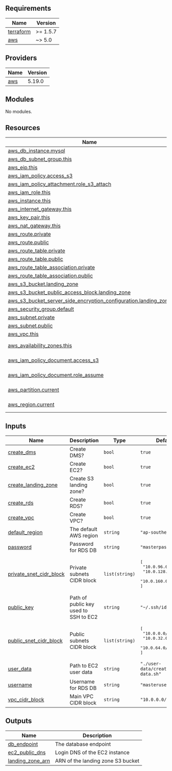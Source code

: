 <!-- BEGIN_TF_DOCS -->
## Requirements

| Name | Version |
|------|---------|
| <a name="requirement_terraform"></a> [terraform](#requirement\_terraform) | >= 1.5.7 |
| <a name="requirement_aws"></a> [aws](#requirement\_aws) | ~> 5.0 |

## Providers

| Name | Version |
|------|---------|
| <a name="provider_aws"></a> [aws](#provider\_aws) | 5.19.0 |

## Modules

No modules.

## Resources

| Name | Type |
|------|------|
| [aws_db_instance.mysql](https://registry.terraform.io/providers/hashicorp/aws/latest/docs/resources/db_instance) | resource |
| [aws_db_subnet_group.this](https://registry.terraform.io/providers/hashicorp/aws/latest/docs/resources/db_subnet_group) | resource |
| [aws_eip.this](https://registry.terraform.io/providers/hashicorp/aws/latest/docs/resources/eip) | resource |
| [aws_iam_policy.access_s3](https://registry.terraform.io/providers/hashicorp/aws/latest/docs/resources/iam_policy) | resource |
| [aws_iam_policy_attachment.role_s3_attach](https://registry.terraform.io/providers/hashicorp/aws/latest/docs/resources/iam_policy_attachment) | resource |
| [aws_iam_role.this](https://registry.terraform.io/providers/hashicorp/aws/latest/docs/resources/iam_role) | resource |
| [aws_instance.this](https://registry.terraform.io/providers/hashicorp/aws/latest/docs/resources/instance) | resource |
| [aws_internet_gateway.this](https://registry.terraform.io/providers/hashicorp/aws/latest/docs/resources/internet_gateway) | resource |
| [aws_key_pair.this](https://registry.terraform.io/providers/hashicorp/aws/latest/docs/resources/key_pair) | resource |
| [aws_nat_gateway.this](https://registry.terraform.io/providers/hashicorp/aws/latest/docs/resources/nat_gateway) | resource |
| [aws_route.private](https://registry.terraform.io/providers/hashicorp/aws/latest/docs/resources/route) | resource |
| [aws_route.public](https://registry.terraform.io/providers/hashicorp/aws/latest/docs/resources/route) | resource |
| [aws_route_table.private](https://registry.terraform.io/providers/hashicorp/aws/latest/docs/resources/route_table) | resource |
| [aws_route_table.public](https://registry.terraform.io/providers/hashicorp/aws/latest/docs/resources/route_table) | resource |
| [aws_route_table_association.private](https://registry.terraform.io/providers/hashicorp/aws/latest/docs/resources/route_table_association) | resource |
| [aws_route_table_association.public](https://registry.terraform.io/providers/hashicorp/aws/latest/docs/resources/route_table_association) | resource |
| [aws_s3_bucket.landing_zone](https://registry.terraform.io/providers/hashicorp/aws/latest/docs/resources/s3_bucket) | resource |
| [aws_s3_bucket_public_access_block.landing_zone](https://registry.terraform.io/providers/hashicorp/aws/latest/docs/resources/s3_bucket_public_access_block) | resource |
| [aws_s3_bucket_server_side_encryption_configuration.landing_zone](https://registry.terraform.io/providers/hashicorp/aws/latest/docs/resources/s3_bucket_server_side_encryption_configuration) | resource |
| [aws_security_group.default](https://registry.terraform.io/providers/hashicorp/aws/latest/docs/resources/security_group) | resource |
| [aws_subnet.private](https://registry.terraform.io/providers/hashicorp/aws/latest/docs/resources/subnet) | resource |
| [aws_subnet.public](https://registry.terraform.io/providers/hashicorp/aws/latest/docs/resources/subnet) | resource |
| [aws_vpc.this](https://registry.terraform.io/providers/hashicorp/aws/latest/docs/resources/vpc) | resource |
| [aws_availability_zones.this](https://registry.terraform.io/providers/hashicorp/aws/latest/docs/data-sources/availability_zones) | data source |
| [aws_iam_policy_document.access_s3](https://registry.terraform.io/providers/hashicorp/aws/latest/docs/data-sources/iam_policy_document) | data source |
| [aws_iam_policy_document.role_assume](https://registry.terraform.io/providers/hashicorp/aws/latest/docs/data-sources/iam_policy_document) | data source |
| [aws_partition.current](https://registry.terraform.io/providers/hashicorp/aws/latest/docs/data-sources/partition) | data source |
| [aws_region.current](https://registry.terraform.io/providers/hashicorp/aws/latest/docs/data-sources/region) | data source |

## Inputs

| Name | Description | Type | Default | Required |
|------|-------------|------|---------|:--------:|
| <a name="input_create_dms"></a> [create\_dms](#input\_create\_dms) | Create DMS? | `bool` | `true` | no |
| <a name="input_create_ec2"></a> [create\_ec2](#input\_create\_ec2) | Create EC2? | `bool` | `true` | no |
| <a name="input_create_landing_zone"></a> [create\_landing\_zone](#input\_create\_landing\_zone) | Create S3 landing zone? | `bool` | `true` | no |
| <a name="input_create_rds"></a> [create\_rds](#input\_create\_rds) | Create RDS? | `bool` | `true` | no |
| <a name="input_create_vpc"></a> [create\_vpc](#input\_create\_vpc) | Create VPC? | `bool` | `true` | no |
| <a name="input_default_region"></a> [default\_region](#input\_default\_region) | The default AWS region | `string` | `"ap-southeast-2"` | no |
| <a name="input_password"></a> [password](#input\_password) | Password for RDS DB | `string` | `"masterpassword"` | no |
| <a name="input_private_snet_cidr_block"></a> [private\_snet\_cidr\_block](#input\_private\_snet\_cidr\_block) | Private subnets CIDR block | `list(string)` | <pre>[<br>  "10.0.96.0/19",<br>  "10.0.128.0/19",<br>  "10.0.160.0/19"<br>]</pre> | no |
| <a name="input_public_key"></a> [public\_key](#input\_public\_key) | Path of public key used to SSH to EC2 | `string` | `"~/.ssh/id_rsa.pub"` | no |
| <a name="input_public_snet_cidr_block"></a> [public\_snet\_cidr\_block](#input\_public\_snet\_cidr\_block) | Public subnets CIDR block | `list(string)` | <pre>[<br>  "10.0.0.0/19",<br>  "10.0.32.0/19",<br>  "10.0.64.0/19"<br>]</pre> | no |
| <a name="input_user_data"></a> [user\_data](#input\_user\_data) | Path to EC2 user data | `string` | `"./user-data/create-data.sh"` | no |
| <a name="input_username"></a> [username](#input\_username) | Username for RDS DB | `string` | `"masteruser"` | no |
| <a name="input_vpc_cidr_block"></a> [vpc\_cidr\_block](#input\_vpc\_cidr\_block) | Main VPC CIDR block | `string` | `"10.0.0.0/16"` | no |

## Outputs

| Name | Description |
|------|-------------|
| <a name="output_db_endpoint"></a> [db\_endpoint](#output\_db\_endpoint) | The database endpoint |
| <a name="output_ec2_public_dns"></a> [ec2\_public\_dns](#output\_ec2\_public\_dns) | Login DNS of the EC2 instance |
| <a name="output_landing_zone_arn"></a> [landing\_zone\_arn](#output\_landing\_zone\_arn) | ARN of the landing zone S3 bucket |
<!-- END_TF_DOCS -->